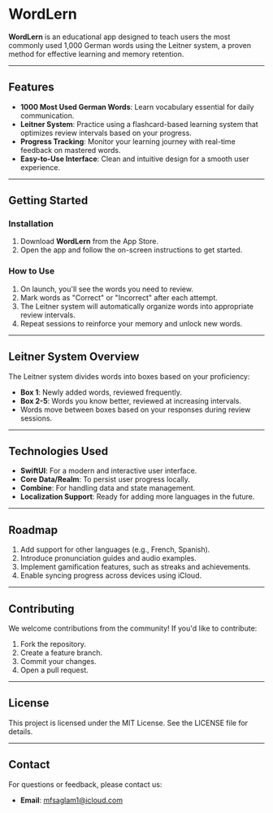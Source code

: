 # WordLern

**WordLern** is an educational app designed to teach users the most commonly used 1,000 German words using the Leitner system, a proven method for effective learning and memory retention.

---

## Features

- **1000 Most Used German Words**: Learn vocabulary essential for daily communication.
- **Leitner System**: Practice using a flashcard-based learning system that optimizes review intervals based on your progress.
- **Progress Tracking**: Monitor your learning journey with real-time feedback on mastered words.
- **Easy-to-Use Interface**: Clean and intuitive design for a smooth user experience.
  
---

## Getting Started

### Installation

1. Download **WordLern** from the App Store.
2. Open the app and follow the on-screen instructions to get started.

### How to Use

1. On launch, you'll see the words you need to review.
2. Mark words as "Correct" or "Incorrect" after each attempt.
3. The Leitner system will automatically organize words into appropriate review intervals.
4. Repeat sessions to reinforce your memory and unlock new words.

---

## Leitner System Overview

The Leitner system divides words into boxes based on your proficiency:
- **Box 1**: Newly added words, reviewed frequently.
- **Box 2-5**: Words you know better, reviewed at increasing intervals.
- Words move between boxes based on your responses during review sessions.

---

## Technologies Used

- **SwiftUI**: For a modern and interactive user interface.
- **Core Data/Realm**: To persist user progress locally.
- **Combine**: For handling data and state management.
- **Localization Support**: Ready for adding more languages in the future.

---

## Roadmap

1. Add support for other languages (e.g., French, Spanish).
2. Introduce pronunciation guides and audio examples.
3. Implement gamification features, such as streaks and achievements.
4. Enable syncing progress across devices using iCloud.

---

## Contributing

We welcome contributions from the community! If you'd like to contribute:
1. Fork the repository.
2. Create a feature branch.
3. Commit your changes.
4. Open a pull request.

---

## License

This project is licensed under the MIT License. See the LICENSE file for details.

---

## Contact

For questions or feedback, please contact us:
- **Email**: mfsaglam1@icloud.com

